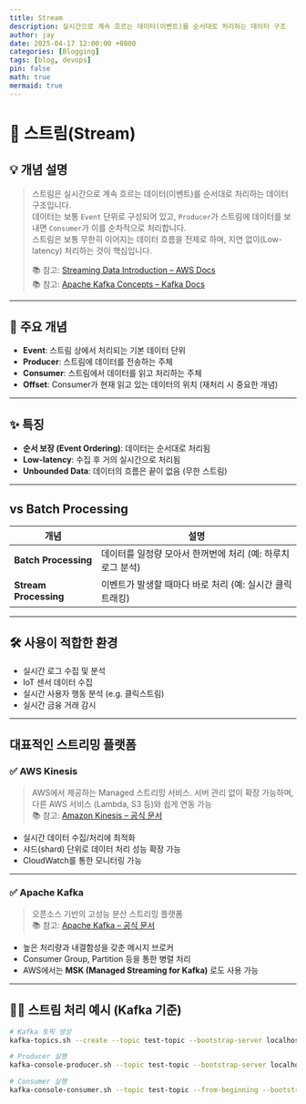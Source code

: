 ```yaml
---
title: Stream
description: 실시간으로 계속 흐르는 데이터(이벤트)를 순서대로 처리하는 데이터 구조
author: jay
date: 2025-04-17 12:00:00 +0800
categories: [Blogging]
tags: [blog, devops]
pin: false
math: true
mermaid: true
---
```


# 📘 스트림(Stream)

## 💡 개념 설명
> 스트림은 실시간으로 계속 흐르는 데이터(이벤트)를 순서대로 처리하는 데이터 구조입니다.  
> 데이터는 보통 `Event` 단위로 구성되어 있고, `Producer`가 스트림에 데이터를 보내면 `Consumer`가 이를 순차적으로 처리합니다.  
> 스트림은 보통 무한히 이어지는 데이터 흐름을 전제로 하며, 지연 없이(Low-latency) 처리하는 것이 핵심입니다.
>
> 📚 참고: [Streaming Data Introduction – AWS Docs](https://docs.aws.amazon.com/streams/latest/dev/introduction.html)  
> 📚 참고: [Apache Kafka Concepts – Kafka Docs](https://kafka.apache.org/documentation/#introduction)

---

## 🔑 주요 개념
- **Event**: 스트림 상에서 처리되는 기본 데이터 단위
- **Producer**: 스트림에 데이터를 전송하는 주체
- **Consumer**: 스트림에서 데이터를 읽고 처리하는 주체
- **Offset**: Consumer가 현재 읽고 있는 데이터의 위치 (재처리 시 중요한 개념)

---

## ✨ 특징
- **순서 보장 (Event Ordering)**: 데이터는 순서대로 처리됨
- **Low-latency**: 수집 후 거의 실시간으로 처리됨
- **Unbounded Data**: 데이터의 흐름은 끝이 없음 (무한 스트림)

---

## vs Batch Processing

| 개념 | 설명 |
|------|------|
| **Batch Processing** | 데이터를 일정량 모아서 한꺼번에 처리 (예: 하루치 로그 분석) |
| **Stream Processing** | 이벤트가 발생할 때마다 바로 처리 (예: 실시간 클릭 트래킹) |

---

## 🛠 사용이 적합한 환경
- 실시간 로그 수집 및 분석
- IoT 센서 데이터 수집
- 실시간 사용자 행동 분석 (e.g. 클릭스트림)
- 실시간 금융 거래 감시

---

##  대표적인 스트리밍 플랫폼

### ✅ AWS Kinesis
> AWS에서 제공하는 Managed 스트리밍 서비스. 서버 관리 없이 확장 가능하며, 다른 AWS 서비스 (Lambda, S3 등)와 쉽게 연동 가능  
> 📚 참고: [Amazon Kinesis – 공식 문서](https://docs.aws.amazon.com/kinesis/)

- 실시간 데이터 수집/처리에 최적화
- 샤드(shard) 단위로 데이터 처리 성능 확장 가능
- CloudWatch를 통한 모니터링 가능

---

### ✅ Apache Kafka
> 오픈소스 기반의 고성능 분산 스트리밍 플랫폼  
> 📚 참고: [Apache Kafka – 공식 문서](https://kafka.apache.org/)

- 높은 처리량과 내결함성을 갖춘 메시지 브로커
- Consumer Group, Partition 등을 통한 병렬 처리
- AWS에서는 **MSK (Managed Streaming for Kafka)** 로도 사용 가능

---

## 🧑‍💻 스트림 처리 예시 (Kafka 기준)

```bash
# Kafka 토픽 생성
kafka-topics.sh --create --topic test-topic --bootstrap-server localhost:9092 --partitions 1 --replication-factor 1

# Producer 실행
kafka-console-producer.sh --topic test-topic --bootstrap-server localhost:9092

# Consumer 실행
kafka-console-consumer.sh --topic test-topic --from-beginning --bootstrap-server localhost:9092